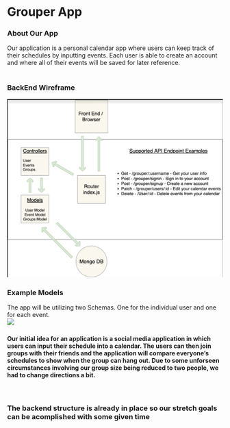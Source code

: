 <h1>Grouper App</h1>

<h3>About Our App</h3>
Our application is a personal calendar app where users can keep track of their schedules by inputting events.  Each user is able to create an account and where all of their events will be saved for later reference.
<br><br>

<h3>BackEnd Wireframe</h3>
<img src="/Resources/backend-diagram.png">
<br>
<h3>Example Models</h3>
The app will be utilizing two Schemas.  One for the individual user and one for each event.
<br>
<img src="/Resources/event=schema.png">
<br>
<h4>Our initial idea for an application is a social media application in which users can input their schedule into a calendar.  The users can then join groups with their friends and the application will compare everyone’s schedules to show when the group can hang out.  Due to some unforseen circumstances involving our group size being reduced to two people, we had to change directions a bit.</h4>
<br>
<h3>The backend structure is already in place so our stretch goals can be acomplished with some given time</h3>
